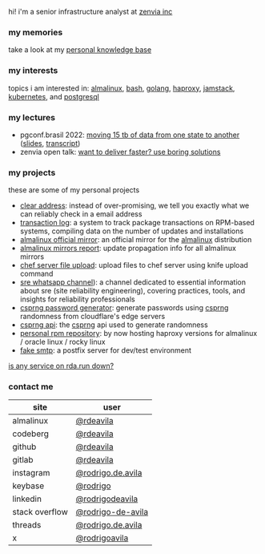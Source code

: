 hi! i'm a senior infrastructure analyst at [zenvia inc](https://www.zenvia.com)

### my memories

take a look at my [personal knowledge base](https://docs.rda.run)

### my interests

topics i am interested in: [almalinux](https://github.com/topics/almalinux),
[bash](https://github.com/topics/bash),
[golang](https://github.com/topics/go),
[haproxy](https://github.com/topics/haproxy),
[jamstack](https://github.com/topics/jamstack),
[kubernetes](https://github.com/topics/kubernetes), and
[postgresql](https://github.com/topics/postgresql)

### my lectures

* pgconf.brasil 2022: [moving 15 tb of data from one state to
  another](https://l.rda.run/pgconf-brasil-2022-video)
  ([slides](https://l.rda.run/pgconf-brasil-2022-slides),
  [transcript](https://l.rda.run/pgconf-brasil-2022-transcript))
* zenvia open talk: [want to deliver faster? use boring
  solutions](https://l.rda.run/use-boring-solutions-slides)

### my projects

these are some of my personal projects

* [clear address](https://clear-address.rda.run): instead of over-promising, we tell you exactly what we can reliably check in a email address
* [transaction log](https://txlog.rda.run): a system to track package transactions on RPM-based systems, compiling data on the number of updates and installations
* [almalinux official mirror](https://mirrors.rda.run): an official mirror for the [almalinux](https://mirrors.almalinux.org) distribution
* [almalinux mirrors report](https://mirrors-report.rda.run): update propagation info for all almalinux mirrors
* [chef server file upload](https://github.com/rdeavila/chef-server-file-upload): 
  upload files to chef server using knife upload command
* [sre whatsapp channel](https://whatsapp.com/channel/0029Va5hwwNEgGfRIzTj653v)): 
  a channel dedicated to essential information about sre (site reliability engineering), covering practices, tools, and insights for reliability professionals
* [csprng password generator](https://chrome.google.com/webstore/detail/csprng-password-generator/deahmndfficmofchljfigkikokaameag): 
  generate passwords using [csprng](https://en.wikipedia.org/wiki/Cryptographically_secure_pseudorandom_number_generator) randomness from cloudflare's edge servers
* [csprng api](https://csprng.rda.run): the [csprng](https://en.wikipedia.org/wiki/Cryptographically_secure_pseudorandom_number_generator) api used to generate randomness
* [personal rpm repository](https://repo.rda.run): by now hosting haproxy
  versions for almalinux / oracle linux / rocky linux
* [fake smtp](https://github.com/rdeavila/fake-smtp): a postfix server for dev/test environment

[is any service on rda.run down?](https://status.rda.run)

### contact me

| site              | user                                                                          |
| ------------------| ----------------------------------------------------------------------------- |
| almalinux         | [@rdeavila](https://git.almalinux.org/rdeavila)                               |
| codeberg          | [@rdeavila](https://codeberg.org/rdeavila)                                    |
| github            | [@rdeavila](https://github.com/rdeavila)                                      |
| gitlab            | [@rdeavila](https://gitlab.com/rdeavila)                                      |
| instagram         | [@rodrigo.de.avila](https://instagram.com/rodrigo.de.avila)                   |
| keybase           | [@rodrigo](https://keybase.io/rodrigo)                                        |
| linkedin          | [@rodrigodeavila](https://www.linkedin.com/in/rodrigodeavila/)                |
| stack overflow    | [@rodrigo-de-avila](https://stackoverflow.com/users/2788008/rodrigo-de-avila) |
| threads           | [@rodrigo.de.avila](https://www.threads.net/@rodrigo.de.avila)                |
| x                 | [@rodrigoavila](https://x.com/RodrigoAvila)                                   |
